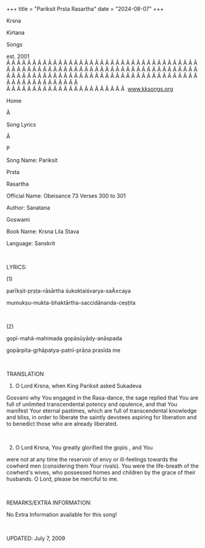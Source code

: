 +++ 
title = "Pariksit Prsta Rasartha"
date = "2024-08-07"
+++

Krsna
 
Kirtana
 
Songs

est. 2001
Â Â Â Â Â Â Â Â Â Â Â Â Â Â Â Â Â Â Â Â Â Â Â Â Â Â Â Â Â Â Â Â Â Â Â Â Â Â Â Â Â Â Â Â Â Â Â Â Â Â Â Â Â Â Â Â Â Â Â Â Â Â Â Â Â Â Â Â Â Â Â Â Â Â Â Â Â Â Â Â Â Â Â Â Â Â Â Â Â Â Â Â Â Â Â Â Â Â Â Â Â Â Â Â Â Â Â Â Â Â Â Â Â Â Â Â Â Â Â Â Â Â Â Â Â  
Â Â Â Â Â Â Â Â Â Â Â Â Â Â Â Â Â Â Â Â Â Â Â  
www.kksongs.org








Home


Ã 
 
Song Lyrics
 
Ã 
 
P


Song Name: 
Pariksit
 
Prsta
 
Rasartha


Official Name: Obeisance 73 Verses 300 to 301


Author: 
Sanatana
 
Goswami


Book Name: 
Krsna Lila 
Stava


Language: 
Sanskrit




 


LYRICS:


(1)


parīkṣit-pṛṣṭa-rāsārtha
śukoktaiśvarya-saÃ±caya 


mumukṣu-mukta-bhaktārtha-saccidānanda-ceṣṭita


 


(2)


gopī-mahā-mahimada gopāsūyādy-anāspada 


gopārpita-gṛhāpatya-patnī-prāṇa
prasīda me


 


TRANSLATION


1) O Lord Krsna, when King 
Pariksit
 asked 
Sukadeva
 
Gosvami
 why You engaged in the Rasa-dance, the sage replied
that You are full of unlimited transcendental potency and opulence, and that
You manifest Your eternal pastimes, which are full of transcendental knowledge
and bliss, in order to liberate the saintly devotees aspiring for liberation
and to benedict those who are already liberated.


 


2) O Lord Krsna, You
greatly glorified the 
gopis
, and 
You

were not at any time the reservoir of envy or ill-feelings towards the cowherd
men (considering them Your rivals). You were the life-breath of the cowherd's wives,
who possessed homes and children by the grace of their husbands. O Lord, please
be merciful to me.


 


REMARKS/EXTRA INFORMATION:


No
Extra Information available for this song!


 


UPDATED:
 July 7, 2009